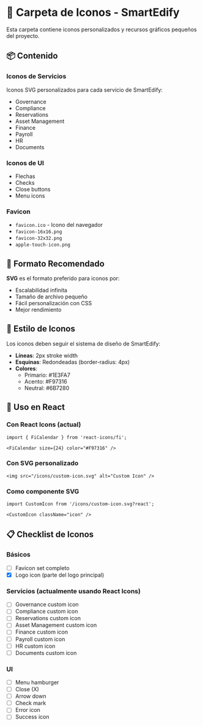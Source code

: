 # 🎯 Carpeta de Iconos - SmartEdify

Esta carpeta contiene iconos personalizados y recursos gráficos pequeños del proyecto.

## 📦 Contenido

### Iconos de Servicios
Iconos SVG personalizados para cada servicio de SmartEdify:
- Governance
- Compliance
- Reservations
- Asset Management
- Finance
- Payroll
- HR
- Documents

### Iconos de UI
- Flechas
- Checks
- Close buttons
- Menu icons

### Favicon
- `favicon.ico` - Icono del navegador
- `favicon-16x16.png`
- `favicon-32x32.png`
- `apple-touch-icon.png`

## 📝 Formato Recomendado

**SVG** es el formato preferido para iconos por:
- Escalabilidad infinita
- Tamaño de archivo pequeño
- Fácil personalización con CSS
- Mejor rendimiento

## 🎨 Estilo de Iconos

Los iconos deben seguir el sistema de diseño de SmartEdify:
- **Líneas**: 2px stroke width
- **Esquinas**: Redondeadas (border-radius: 4px)
- **Colores**:
  - Primario: #1E3FA7
  - Acento: #F97316
  - Neutral: #6B7280

## 🔄 Uso en React

### Con React Icons (actual)
```tsx
import { FiCalendar } from 'react-icons/fi';

<FiCalendar size={24} color="#F97316" />
```

### Con SVG personalizado
```tsx
<img src="/icons/custom-icon.svg" alt="Custom Icon" />
```

### Como componente SVG
```tsx
import CustomIcon from '/icons/custom-icon.svg?react';

<CustomIcon className="icon" />
```

## 📋 Checklist de Iconos

### Básicos
- [ ] Favicon set completo
- [x] Logo icon (parte del logo principal)

### Servicios (actualmente usando React Icons)
- [ ] Governance custom icon
- [ ] Compliance custom icon
- [ ] Reservations custom icon
- [ ] Asset Management custom icon
- [ ] Finance custom icon
- [ ] Payroll custom icon
- [ ] HR custom icon
- [ ] Documents custom icon

### UI
- [ ] Menu hamburger
- [ ] Close (X)
- [ ] Arrow down
- [ ] Check mark
- [ ] Error icon
- [ ] Success icon

